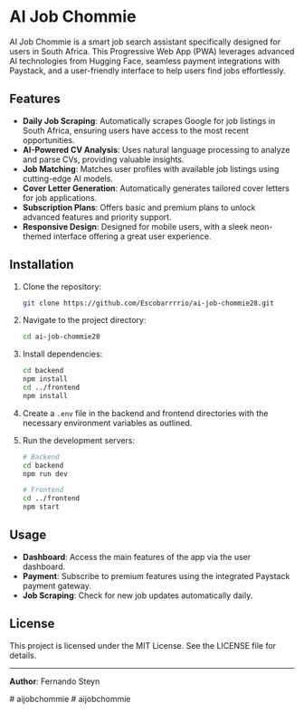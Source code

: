 # AI Job Chommie

AI Job Chommie is a smart job search assistant specifically designed for users in South Africa. This Progressive Web App (PWA) leverages advanced AI technologies from Hugging Face, seamless payment integrations with Paystack, and a user-friendly interface to help users find jobs effortlessly.

## Features

- **Daily Job Scraping**: Automatically scrapes Google for job listings in South Africa, ensuring users have access to the most recent opportunities.
- **AI-Powered CV Analysis**: Uses natural language processing to analyze and parse CVs, providing valuable insights.
- **Job Matching**: Matches user profiles with available job listings using cutting-edge AI models.
- **Cover Letter Generation**: Automatically generates tailored cover letters for job applications.
- **Subscription Plans**: Offers basic and premium plans to unlock advanced features and priority support.
- **Responsive Design**: Designed for mobile users, with a sleek neon-themed interface offering a great user experience.

## Installation

1. Clone the repository:
   ```bash
   git clone https://github.com/Escobarrrrio/ai-job-chommie28.git
   ```

2. Navigate to the project directory:
   ```bash
   cd ai-job-chommie28
   ```

3. Install dependencies:
   ```bash
   cd backend
   npm install
   cd ../frontend
   npm install
   ```

4. Create a `.env` file in the backend and frontend directories with the necessary environment variables as outlined.

5. Run the development servers:
   ```bash
   # Backend
   cd backend
   npm run dev

   # Frontend
   cd ../frontend
   npm start
   ```

## Usage

- **Dashboard**: Access the main features of the app via the user dashboard.
- **Payment**: Subscribe to premium features using the integrated Paystack payment gateway.
- **Job Scraping**: Check for new job updates automatically daily.

## License

This project is licensed under the MIT License. See the LICENSE file for details.

---

**Author**: Fernando Steyn

#   a i j o b c h o m m i e  
 #   a i j o b c h o m m i e  
 